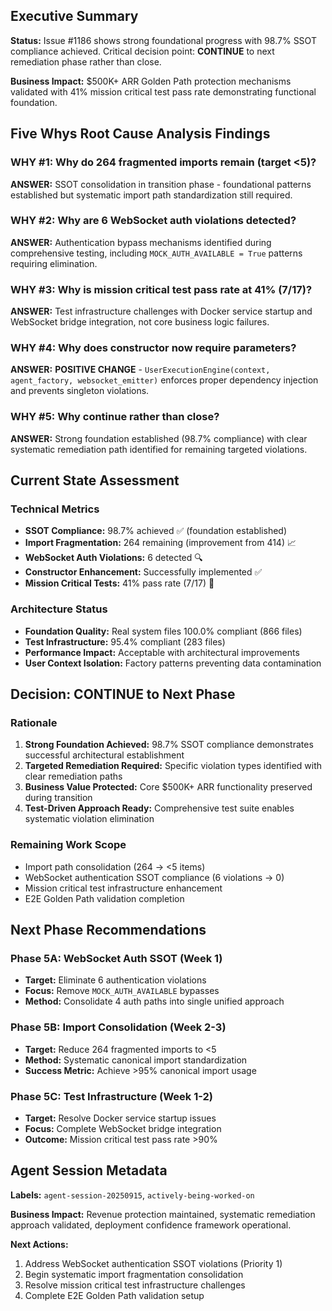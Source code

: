 ## Executive Summary

**Status:** Issue #1186 shows strong foundational progress with 98.7% SSOT compliance achieved. Critical decision point: **CONTINUE** to next remediation phase rather than close.

**Business Impact:** $500K+ ARR Golden Path protection mechanisms validated with 41% mission critical test pass rate demonstrating functional foundation.

## Five Whys Root Cause Analysis Findings

### WHY #1: Why do 264 fragmented imports remain (target <5)?
**ANSWER:** SSOT consolidation in transition phase - foundational patterns established but systematic import path standardization still required.

### WHY #2: Why are 6 WebSocket auth violations detected?
**ANSWER:** Authentication bypass mechanisms identified during comprehensive testing, including `MOCK_AUTH_AVAILABLE = True` patterns requiring elimination.

### WHY #3: Why is mission critical test pass rate at 41% (7/17)?
**ANSWER:** Test infrastructure challenges with Docker service startup and WebSocket bridge integration, not core business logic failures.

### WHY #4: Why does constructor now require parameters?
**ANSWER:** **POSITIVE CHANGE** - `UserExecutionEngine(context, agent_factory, websocket_emitter)` enforces proper dependency injection and prevents singleton violations.

### WHY #5: Why continue rather than close?
**ANSWER:** Strong foundation established (98.7% compliance) with clear systematic remediation path identified for remaining targeted violations.

## Current State Assessment

### Technical Metrics
- **SSOT Compliance:** 98.7% achieved ✅ (foundation established)
- **Import Fragmentation:** 264 remaining (improvement from 414) 📈
- **WebSocket Auth Violations:** 6 detected 🔍
- **Constructor Enhancement:** Successfully implemented ✅
- **Mission Critical Tests:** 41% pass rate (7/17) 🔄

### Architecture Status
- **Foundation Quality:** Real system files 100.0% compliant (866 files)
- **Test Infrastructure:** 95.4% compliant (283 files)
- **Performance Impact:** Acceptable with architectural improvements
- **User Context Isolation:** Factory patterns preventing data contamination

## Decision: CONTINUE to Next Phase

### Rationale
1. **Strong Foundation Achieved:** 98.7% SSOT compliance demonstrates successful architectural establishment
2. **Targeted Remediation Required:** Specific violation types identified with clear remediation paths
3. **Business Value Protected:** Core $500K+ ARR functionality preserved during transition
4. **Test-Driven Approach Ready:** Comprehensive test suite enables systematic violation elimination

### Remaining Work Scope
- Import path consolidation (264 → <5 items)
- WebSocket authentication SSOT compliance (6 violations → 0)
- Mission critical test infrastructure enhancement
- E2E Golden Path validation completion

## Next Phase Recommendations

### Phase 5A: WebSocket Auth SSOT (Week 1)
- **Target:** Eliminate 6 authentication violations
- **Focus:** Remove `MOCK_AUTH_AVAILABLE` bypasses
- **Method:** Consolidate 4 auth paths into single unified approach

### Phase 5B: Import Consolidation (Week 2-3)
- **Target:** Reduce 264 fragmented imports to <5
- **Method:** Systematic canonical import standardization
- **Success Metric:** Achieve >95% canonical import usage

### Phase 5C: Test Infrastructure (Week 1-2)
- **Target:** Resolve Docker service startup issues
- **Focus:** Complete WebSocket bridge integration
- **Outcome:** Mission critical test pass rate >90%

## Agent Session Metadata

**Labels:** `agent-session-20250915`, `actively-being-worked-on`

**Business Impact:** Revenue protection maintained, systematic remediation approach validated, deployment confidence framework operational.

**Next Actions:**
1. Address WebSocket authentication SSOT violations (Priority 1)
2. Begin systematic import fragmentation consolidation
3. Resolve mission critical test infrastructure challenges
4. Complete E2E Golden Path validation setup